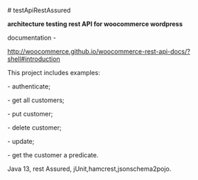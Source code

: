 <p># testApiRestAssured</p>
<p><strong>architecture testing rest API for woocommerce wordpress</strong></p>
<p>documentation -</p>
<p><a href="http://woocommerce.github.io/woocommerce-rest-api-docs/?shell#introduction">http://woocommerce.github.io/woocommerce-rest-api-docs/?shell#introduction</a></p>
<p>This project includes examples:</p>
<p>- authenticate;</p>
<p>- get all customers;</p>
<p>- put customer;</p>
<p>- delete customer;</p>
<p>- update;</p>
<p>- get the customer a predicate.</p>
<p>Java 13, rest Assured, jUnit,hamcrest,jsonschema2pojo.</p>
<p>&nbsp;</p>
<p>&nbsp;</p>
